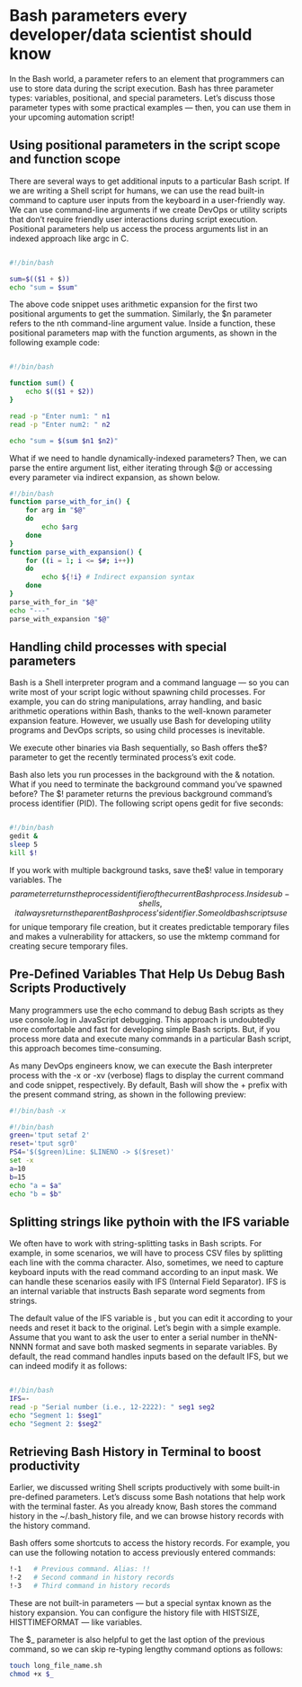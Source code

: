 # Bash parameters every developer/data scientist should know

In the Bash world, a parameter refers to an element that programmers can use to store data during the script execution. Bash has three parameter types: variables, positional, and special parameters. Let’s discuss those parameter types with some practical examples — then, you can use them in your upcoming automation script!

## Using positional parameters in the script scope and function scope

There are several ways to get additional inputs to a particular Bash script. If we are writing a Shell script for humans, we can use the read built-in command to capture user inputs from the keyboard in a user-friendly way. We can use command-line arguments if we create DevOps or utility scripts that don’t require friendly user interactions during script execution. Positional parameters help us access the process arguments list in an indexed approach like argc in C.

```bash

#!/bin/bash

sum=$(($1 + $))
echo "sum = $sum"
```


The above code snippet uses arithmetic expansion for the first two positional arguments to get the summation. Similarly, the $n parameter refers to the nth command-line argument value. Inside a function, these positional parameters map with the function arguments, as shown in the following example code:

```bash

#!/bin/bash

function sum() {
    echo $(($1 + $2))
}

read -p "Enter num1: " n1
read -p "Enter num2: " n2

echo "sum = $(sum $n1 $n2)"

```


What if we need to handle dynamically-indexed parameters? Then, we can parse the entire argument list, either iterating through $@ or accessing every parameter via indirect expansion, as shown below.

```bash
#!/bin/bash
function parse_with_for_in() {
    for arg in "$@"
    do
        echo $arg
    done
}
function parse_with_expansion() {
    for ((i = 1; i <= $#; i++))
    do
        echo ${!i} # Indirect expansion syntax
    done
}
parse_with_for_in "$@"
echo "---"
parse_with_expansion "$@"
```

## Handling child processes with special parameters

Bash is a Shell interpreter program and a command language — so you can write most of your script logic without spawning child processes. For example, you can do string manipulations, array handling, and basic arithmetic operations within Bash, thanks to the well-known parameter expansion feature. However, we usually use Bash for developing utility programs and DevOps scripts, so using child processes is inevitable.

We execute other binaries via Bash sequentially, so Bash offers the$? parameter to get the recently terminated process’s exit code.

Bash also lets you run processes in the background with the & notation. What if you need to terminate the background command you’ve spawned before? The $! parameter returns the previous background command’s process identifier (PID). The following script opens gedit for five seconds:


```bash

#!/bin/bash
gedit &
sleep 5
kill $!
```


If you work with multiple background tasks, save the$! value in temporary variables. The $$ parameter returns the process identifier of the current Bash process. Inside sub-shells, it always returns the parent Bash process’s identifier. Some old bash scripts use $$ for unique temporary file creation, but it creates predictable temporary files and makes a vulnerability for attackers, so use the mktemp command for creating secure temporary files.

## Pre-Defined Variables That Help Us Debug Bash Scripts Productively

Many programmers use the echo command to debug Bash scripts as they use console.log in JavaScript debugging. This approach is undoubtedly more comfortable and fast for developing simple Bash scripts. But, if you process more data and execute many commands in a particular Bash script, this approach becomes time-consuming.

As many DevOps engineers know, we can execute the Bash interpreter process with the -x or -xv (verbose) flags to display the current command and code snippet, respectively. By default, Bash will show the + prefix with the present command string, as shown in the following preview:

```bash
#!/bin/bash -x
```

```bash
#!/bin/bash
green='tput setaf 2'
reset='tput sgr0'
PS4='$($green)Line: $LINENO -> $($reset)'
set -x
a=10
b=15
echo "a = $a"
echo "b = $b"
```

## Splitting strings like pythoin with the IFS variable

We often have to work with string-splitting tasks in Bash scripts. For example, in some scenarios, we will have to process CSV files by splitting each line with the comma character. Also, sometimes, we need to capture keyboard inputs with the read command according to an input mask. We can handle these scenarios easily with IFS (Internal Field Separator). IFS is an internal variable that instructs Bash separate word segments from strings.


The default value of the IFS variable is <space><tab><newline>, but you can edit it according to your needs and reset it back to the original. Let’s begin with a simple example. Assume that you want to ask the user to enter a serial number in theNN-NNNN format and save both masked segments in separate variables. By default, the read command handles inputs based on the default IFS, but we can indeed modify it as follows:


```bash

#!/bin/bash
IFS=-
read -p "Serial number (i.e., 12-2222): " seg1 seg2
echo "Segment 1: $seg1"
echo "Segment 2: $seg2"

```

## Retrieving Bash History in Terminal to boost productivity

Earlier, we discussed writing Shell scripts productively with some built-in pre-defined parameters. Let’s discuss some Bash notations that help work with the terminal faster. As you already know, Bash stores the command history in the ~/.bash_history file, and we can browse history records with the history command.

Bash offers some shortcuts to access the history records. For example, you can use the following notation to access previously entered commands:

```bash
!-1   # Previous command. Alias: !!
!-2   # Second command in history records
!-3   # Third command in history records
```


These are not built-in parameters — but a special syntax known as the history expansion. You can configure the history file with HISTSIZE, HISTTIMEFORMAT — like variables.

The $_ parameter is also helpful to get the last option of the previous command, so we can skip re-typing lengthy command options as follows:

```bash
touch long_file_name.sh
chmod +x $_

```